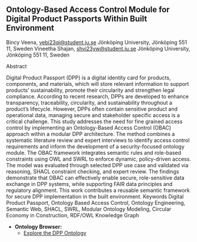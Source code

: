 ## Ontology-Based Access Control Module for Digital Product Passports Within Built Environment 

Bincy Veena, vebi23qi@student.ju.se
Jönköping University, Jönköping 551 11, Sweden
Vineetha Shajan, shvi23yw@student.ju.se
Jönköping University, Jönköping 551 11, Sweden


Abstract

Digital Product Passport (DPP) is a digital identity card for products, components, and materials, which will store relevant 
information to support products’ sustainability, promote their circularity and strengthen legal compliance. According to 
recent research, DPPs are developed to enhance transparency, traceability, circularity, and sustainability throughout a 
product’s lifecycle. However, DPPs often contain sensitive product and operational data, managing secure and stakeholder 
specific access is a critical challenge. This study addresses the need for fine grained access control by implementing an 
Ontology-Based Access Control (OBAC) approach within a modular DPP architecture. The method combines a systematic 
literature review and expert interviews to identify access control requirements and inform the development of a security-focused ontology module. The OBAC framework integrates semantic rules and role-based constraints using OWL and 
SWRL to enforce dynamic, policy-driven access. The model was evaluated through selected DPP use case and validated 
via reasoning, SHACL constraint checking, and expert review. The findings demonstrate that OBAC can effectively enable 
secure, role-sensitive data exchange in DPP systems, while supporting FAIR data principles and regulatory alignment. This 
work contributes a reusable semantic framework for secure DPP implementation in the built environment.
Keywords
Digital Product Passport, Ontology Based Access Control, Ontology Engineering, Semantic Web, SHACL, SWRL, 
Modular Ontology Modeling, Circular Economy in Construction, RDF/OWL Knowledge Graph

- **Ontology Browser:**
  - [Explore the DPP Ontology](https://jthsemweblab.github.io/Access_Control_Ontology_Module_for_DPP/)



